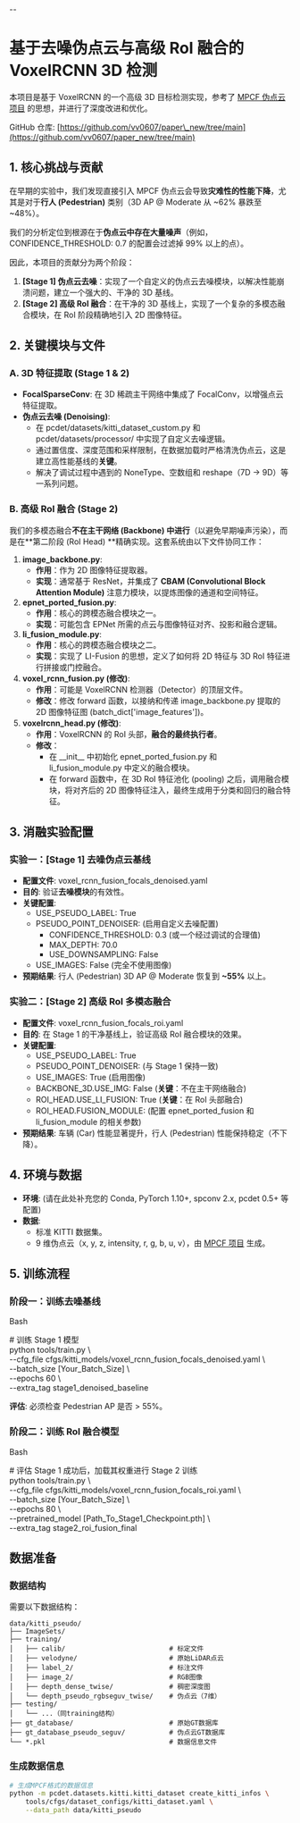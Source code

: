 
--

# **基于去噪伪点云与高级 RoI 融合的 VoxelRCNN 3D 检测**

本项目是基于 VoxelRCNN 的一个高级 3D 目标检测实现，参考了 [MPCF 伪点云项目](https://www.google.com/search?q=https://github.com/ELOESZHANG/MPCF--3d_object_detection/tree/main) 的思想，并进行了深度改进和优化。

GitHub 仓库: [https://github.com/vv0607/paper\_new/tree/main](https://github.com/vv0607/paper_new/tree/main)

## **1\. 核心挑战与贡献**

在早期的实验中，我们发现直接引入 MPCF 伪点云会导致**灾难性的性能下降**，尤其是对于**行人 (Pedestrian)** 类别（3D AP @ Moderate 从 \~62% 暴跌至 \~48%）。

我们的分析定位到根源在于**伪点云中存在大量噪声**（例如，CONFIDENCE\_THRESHOLD: 0.7 的配置会过滤掉 99% 以上的点）。

因此，本项目的贡献分为两个阶段：

1. **\[Stage 1\] 伪点云去噪**：实现了一个自定义的伪点云去噪模块，以解决性能崩溃问题，建立一个强大的、干净的 3D 基线。  
2. **\[Stage 2\] 高级 RoI 融合**：在干净的 3D 基线上，实现了一个复杂的多模态融合模块，在 RoI 阶段精确地引入 2D 图像特征。

## **2\. 关键模块与文件**

### **A. 3D 特征提取 (Stage 1 & 2\)**

* **FocalSparseConv**: 在 3D 稀疏主干网络中集成了 FocalConv，以增强点云特征提取。  
* **伪点云去噪 (Denoising)**:  
  * 在 pcdet/datasets/kitti\_dataset\_custom.py 和 pcdet/datasets/processor/ 中实现了自定义去噪逻辑。  
  * 通过置信度、深度范围和采样限制，在数据加载时严格清洗伪点云，这是建立高性能基线的**关键**。  
  * 解决了调试过程中遇到的 NoneType、空数组和 reshape（7D \-\> 9D）等一系列问题。

### **B. 高级 RoI 融合 (Stage 2\)**

我们的多模态融合**不在主干网络 (Backbone) 中进行**（以避免早期噪声污染），而是在\*\*第二阶段 (RoI Head) \*\*精确实现。这套系统由以下文件协同工作：

1. **image\_backbone.py**:  
   * **作用**：作为 2D 图像特征提取器。  
   * **实现**：通常基于 ResNet，并集成了 **CBAM (Convolutional Block Attention Module)** 注意力模块，以提炼图像的通道和空间特征。  
2. **epnet\_ported\_fusion.py**:  
   * **作用**：核心的跨模态融合模块之一。  
   * **实现**：可能包含 EPNet 所需的点云与图像特征对齐、投影和融合逻辑。  
3. **li\_fusion\_module.py**:  
   * **作用**：核心的跨模态融合模块之二。  
   * **实现**：实现了 LI-Fusion 的思想，定义了如何将 2D 特征与 3D RoI 特征进行拼接或门控融合。  
4. **voxel\_rcnn\_fusion.py (修改)**:  
   * **作用**：可能是 VoxelRCNN 检测器（Detector）的顶层文件。  
   * **修改**：修改 forward 函数，以接纳和传递 image\_backbone.py 提取的 2D 图像特征图 (batch\_dict\['image\_features'\])。  
5. **voxelrcnn\_head.py (修改)**:  
   * **作用**：VoxelRCNN 的 RoI 头部，**融合的最终执行者**。  
   * **修改**：  
     * 在 \_\_init\_\_ 中初始化 epnet\_ported\_fusion.py 和 li\_fusion\_module.py 中定义的融合模块。  
     * 在 forward 函数中，在 3D RoI 特征池化 (pooling) 之后，调用融合模块，将对齐后的 2D 图像特征注入，最终生成用于分类和回归的融合特征。

## **3\. 消融实验配置**

### **实验一：\[Stage 1\] 去噪伪点云基线**

* **配置文件**: voxel\_rcnn\_fusion\_focals\_denoised.yaml  
* **目的**: 验证**去噪模块**的有效性。  
* **关键配置**:  
  * USE\_PSEUDO\_LABEL: True  
  * PSEUDO\_POINT\_DENOISER: (启用自定义去噪配置)  
    * CONFIDENCE\_THRESHOLD: 0.3 (或一个经过调试的合理值)  
    * MAX\_DEPTH: 70.0  
    * USE\_DOWNSAMPLING: False  
  * USE\_IMAGES: False (完全不使用图像)  
* **预期结果**: 行人 (Pedestrian) 3D AP @ Moderate 恢复到 **\~55%** 以上。

### **实验二：\[Stage 2\] 高级 RoI 多模态融合**

* **配置文件**: voxel\_rcnn\_fusion\_focals\_roi.yaml  
* **目的**: 在 Stage 1 的干净基线上，验证高级 RoI 融合模块的效果。  
* **关键配置**:  
  * USE\_PSEUDO\_LABEL: True  
  * PSEUDO\_POINT\_DENOISER: (与 Stage 1 保持一致)  
  * USE\_IMAGES: True (启用图像)  
  * BACKBONE\_3D.USE\_IMG: False (**关键**：不在主干网络融合)  
  * ROI\_HEAD.USE\_LI\_FUSION: True (**关键**：在 RoI 头部融合)  
  * ROI\_HEAD.FUSION\_MODULE: (配置 epnet\_ported\_fusion 和 li\_fusion\_module 的相关参数)  
* **预期结果**: 车辆 (Car) 性能显著提升，行人 (Pedestrian) 性能保持稳定（不下降）。

## **4\. 环境与数据**

* **环境**: (请在此处补充您的 Conda, PyTorch 1.10+, spconv 2.x, pcdet 0.5+ 等配置)  
* **数据**:  
  * 标准 KITTI 数据集。  
  * 9 维伪点云（x, y, z, intensity, r, g, b, u, v），由 [MPCF 项目](https://www.google.com/search?q=https://github.com/ELOESZHANG/MPCF--3d_object_detection/tree/main) 生成。

## **5\. 训练流程**

### **阶段一：训练去噪基线**

Bash

\# 训练 Stage 1 模型  
python tools/train.py \\  
    \--cfg\_file cfgs/kitti\_models/voxel\_rcnn\_fusion\_focals\_denoised.yaml \\  
    \--batch\_size \[Your\_Batch\_Size\] \\  
    \--epochs 60 \\  
    \--extra\_tag stage1\_denoised\_baseline

**评估**: 必须检查 Pedestrian AP 是否 \> 55%。

### **阶段二：训练 RoI 融合模型**

Bash

\# 评估 Stage 1 成功后，加载其权重进行 Stage 2 训练  
python tools/train.py \\  
    \--cfg\_file cfgs/kitti\_models/voxel\_rcnn\_fusion\_focals\_roi.yaml \\  
    \--batch\_size \[Your\_Batch\_Size\] \\  
    \--epochs 80 \\  
    \--pretrained\_model \[Path\_To\_Stage1\_Checkpoint.pth\] \\  
    \--extra\_tag stage2\_roi\_fusion\_final  



## 数据准备

###  数据结构

需要以下数据结构：

```
data/kitti_pseudo/
├── ImageSets/
├── training/
│   ├── calib/                          # 标定文件
│   ├── velodyne/                       # 原始LiDAR点云
│   ├── label_2/                        # 标注文件
│   ├── image_2/                        # RGB图像
│   ├── depth_dense_twise/              # 稠密深度图
│   └── depth_pseudo_rgbseguv_twise/    # 伪点云（7维）
├── testing/
│   └── ...（同training结构）
├── gt_database/                        # 原始GT数据库
├── gt_database_pseudo_seguv/           # 伪点云GT数据库
└── *.pkl                               # 数据信息文件
```

###  生成数据信息

```bash
# 生成MPCF格式的数据信息
python -m pcdet.datasets.kitti.kitti_dataset create_kitti_infos \
    tools/cfgs/dataset_configs/kitti_dataset.yaml \
    --data_path data/kitti_pseudo
```

